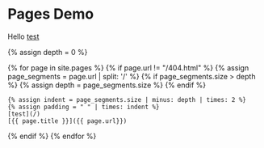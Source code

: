 # Pages Demo
Hello
[test](/)

<!-- Dynamic Sidebar -->

{% assign depth = 0 %}

{% for page in site.pages %}
  {% if page.url != "/404.html" %}
    {% assign page_segments = page.url | split: '/' %}
    {% if page_segments.size > depth %}
      {% assign depth = page_segments.size %}
    {% endif %}
    
    {% assign indent = page_segments.size | minus: depth | times: 2 %}
    {% assign padding = " " | times: indent %}
    [test](/)
    [{{ page.title }}]({{ page.url}})
  {% endif %}
{% endfor %}

<!-- End of Sidebar -->
